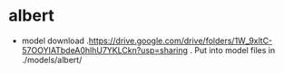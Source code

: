 # albert

- model download
.https://drive.google.com/drive/folders/1W_9xltC-57OOYIATbdeA0hlhU7YKLCkn?usp=sharing 
. Put into model files in ./models/albert/
